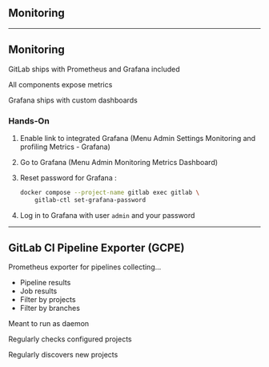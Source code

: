 <!-- .slide: id="gitlab_monitoring" class="vertical-center" -->

<i class="fa-duotone fa-monitor-waveform fa-8x fa-duotone-colors" style="float: right; color: grey;"></i>

## Monitoring

---

## Monitoring

<i class="fa-duotone fa-monitor-waveform fa-4x fa-duotone-colors" style="float: right;"></i>

GitLab ships with Prometheus and Grafana included [<i class="fa-solid fa-arrow-up-right-from-square"></i>](https://docs.gitlab.com/omnibus/settings/grafana.html)

All components expose metrics

Grafana ships with custom dashboards

### Hands-On

1. Enable link to integrated Grafana (Menu <i class="fa-regular fa-arrow-right"></i> Admin <i class="fa-regular fa-arrow-right"></i> Settings <i class="fa-regular fa-arrow-right"></i> Monitoring and profiling <i class="fa-regular fa-arrow-right"></i> Metrics - Grafana)

1. Go to Grafana (Menu <i class="fa-regular fa-arrow-right"></i> Admin <i class="fa-regular fa-arrow-right"></i> Monitoring <i class="fa-regular fa-arrow-right"></i> Metrics Dashboard)

1. Reset password for Grafana [<i class="fa-solid fa-arrow-up-right-from-square"></i>](https://docs.gitlab.com/omnibus/settings/grafana.html#resetting-the-admin-password):

    ```bash
    docker compose --project-name gitlab exec gitlab \
        gitlab-ctl set-grafana-password
    ```

1. Log in to Grafana with user `admin` and your password

---

## GitLab CI Pipeline Exporter (GCPE)

<i class="fa-duotone fa-hose fa-4x fa-duotone-colors" style="float: right;"></i>

Prometheus exporter for pipelines [<i class="fa-solid fa-arrow-up-right-from-square"></i>](https://github.com/mvisonneau/gitlab-ci-pipelines-exporter) collecting...

- Pipeline results
- Job results
- Filter by projects
- Filter by branches

Meant to run as daemon

Regularly checks configured projects

Regularly discovers new projects
